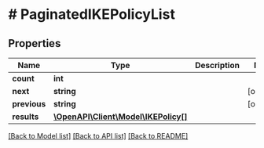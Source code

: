 # # PaginatedIKEPolicyList

## Properties

Name | Type | Description | Notes
------------ | ------------- | ------------- | -------------
**count** | **int** |  |
**next** | **string** |  | [optional]
**previous** | **string** |  | [optional]
**results** | [**\OpenAPI\Client\Model\IKEPolicy[]**](IKEPolicy.md) |  |

[[Back to Model list]](../../README.md#models) [[Back to API list]](../../README.md#endpoints) [[Back to README]](../../README.md)
